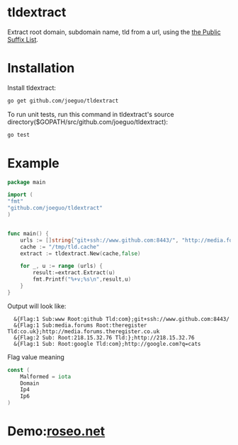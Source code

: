 tldextract
==========

Extract root domain, subdomain name, tld from a url, using the [the Public Suffix List](http://www.publicsuffix.org).

Installation
==========
Install tldextract:
```sh
go get github.com/joeguo/tldextract

```
To run unit tests, run this command  in tldextract's source directory($GOPATH/src/github.com/joeguo/tldextract):

```sh
go test
```

Example
==========
```go
package main

import (
"fmt"
"github.com/joeguo/tldextract"
)


func main() {
	urls := []string{"git+ssh://www.github.com:8443/", "http://media.forums.theregister.co.uk", "http://218.15.32.76", "http://google.com?q=cats"}
	cache := "/tmp/tld.cache"
	extract := tldextract.New(cache,false)

	for _, u := range (urls) {
		result:=extract.Extract(u)
		fmt.Printf("%+v;%s\n",result,u)
	}
}

```
Output will look like:
```plain
  &{Flag:1 Sub:www Root:github Tld:com};git+ssh://www.github.com:8443/
  &{Flag:1 Sub:media.forums Root:theregister Tld:co.uk};http://media.forums.theregister.co.uk
  &{Flag:2 Sub: Root:218.15.32.76 Tld:};http://218.15.32.76
  &{Flag:1 Sub: Root:google Tld:com};http://google.com?q=cats
```
Flag value meaning
```go
const (
	Malformed = iota
	Domain
	Ip4
	Ip6
)
```
Demo:[roseo.net](http://roseo.net)
========
